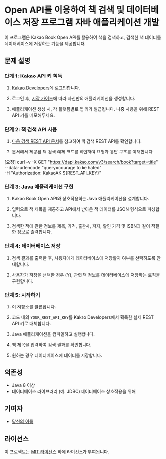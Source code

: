 # Open API를 이용하여 책 검색 및 데이터베이스 저장 프로그램 자바 애플리케이션 개발

이 프로그램은 Kakao Book Open API를 활용하여 책을 검색하고, 검색한 책 데이터를 데이터베이스에 저장하는 기능을 제공합니다.

## 문제 설명

### 단계 1: Kakao API 키 획득

1. [Kakao Developers](https://developers.kakao.com)에 로그인합니다.

2. 로그인 후, [시작 가이드](https://developers.kakao.com/docs/latest/ko/getting-started/app)에 따라 자신만의 애플리케이션을 생성합니다.

3. 애플리케이션 생성 시, 각 플랫폼별로 앱 키가 발급됩니다. 나중 사용을 위해 REST API 키를 메모해두세요.

### 단계 2: 책 검색 API 사용

1. [다음 검색 REST API 문서](https://developers.kakao.com/docs/latest/ko/daum-search/dev-guide)를 참고하여 책 검색 REST API를 확인합니다.

2. 문서에서 제공된 책 검색 예제 코드를 확인하여 요청과 응답 구조를 이해합니다.

[요청]
curl -v -X GET "https://dapi.kakao.com/v3/search/book?target=title" \
--data-urlencode "query=courage to be hated" \
-H "Authorization: KakaoAK ${REST_API_KEY}"

### 단계 3: Java 애플리케이션 구현

1. Kakao Book Open API와 상호작용하는 Java 애플리케이션을 설계합니다.

2. 입력으로 책 제목을 제공하고 API에서 받아온 책 데이터를 JSON 형식으로 파싱합니다.

3. 검색한 책에 관한 정보를 제목, 가격, 출판사, 저자, 할인 가격 및 ISBN과 같이 적절한 정보로 출력합니다.

### 단계 4: 데이터베이스 저장

1. 검색 결과를 출력한 후, 사용자에게 데이터베이스에 저장할지 여부를 선택하도록 안내합니다.

2. 사용자가 저장을 선택한 경우 (Y), 관련 책 정보를 데이터베이스에 저장하는 로직을 구현합니다.

### 단계 5: 시작하기

1. 이 저장소를 클론합니다.

2. 코드 내의 `YOUR_REST_API_KEY`를 Kakao Developers에서 획득한 실제 REST API 키로 대체합니다.

3. Java 애플리케이션을 컴파일하고 실행합니다.

4. 책 제목을 입력하여 검색 결과를 확인합니다.

5. 원하는 경우 데이터베이스에 데이터를 저장합니다.

## 의존성

- Java 8 이상
- 데이터베이스 라이브러리 (예: JDBC) 데이터베이스 상호작용을 위해

## 기여자

- [당신의 이름](https://github.com/yourusername)

## 라이선스

이 프로젝트는 [MIT 라이선스](LICENSE) 하에 라이선스가 부여됩니다.
